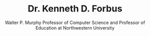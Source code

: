 ---
title: Dr. Kenneth D. Forbus
name: Kenneth-D-Forbus
subtitle: Walter P. Murphy Professor of Computer Science and Professor of Education at Northwestern University
layout: 2017_default
modal-id: 1
img: Kenneth-D-Forbus.jpg
thumbnail: Kenneth-D-Forbus.jpg
alt: Picture of Dr. Kenneth D. Forbus
topic: 
description: Dr. Kenneth D. Forbus is a pioneer of cognitive science (CogSketch, companion cognitive architecture, and interactive intelligence) and a former president of CogSci. <br><br> His research interests include qualitative reasoning, analogical reasoning and learning, spatial reasoning, sketch understanding, natural language understanding, cognitive architecture, reasoning system design, intelligent educational software, and the use of AI in interactive entertainment. <br><br> He is a Fellow of the Association for the Advancement of Artificial Intelligence, the Cognitive Science Society, and the Association for Computing Machinery.  He has received Humboldt Award and has served as Chair of the Cognitive Science Society. 
---